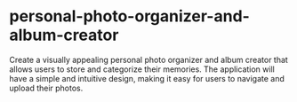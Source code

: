 # personal-photo-organizer-and-album-creator
Create a visually appealing personal photo organizer and album creator that allows users to store and categorize their memories. The application will have a simple and intuitive design, making it easy for users to navigate and upload their photos.
